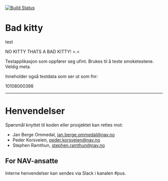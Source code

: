 [![Build Status](https://travis-ci.org/navikt/pus-badkitty.svg?branch=master)](https://travis-ci.org/navikt/pus-badkitty)

Bad kitty
================

test

NO KITTY THATS A BAD KITTY! >.<

Testapplikasjon som oppfører seg ufint. Brukes til å teste smoketestene. Veldig meta.

Inneholder også testdata som ser ut som fnr:

10108000398

---

# Henvendelser

Spørsmål knyttet til koden eller prosjektet kan rettes mot:

* Jan Berge Ommedal, jan.berge.ommedal@nav.no
* Peder Korsveien, peder.korsveien@nav.no
* Stephen Ramthun, stephen.ramthun@nav.no

## For NAV-ansatte

Interne henvendelser kan sendes via Slack i kanalen #pus.

